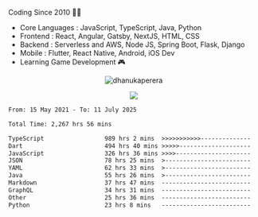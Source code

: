 

<!--
**dhanukaperera/dhanukaperera** is a ✨ _special_ ✨ repository because its `README.md` (this file) appears on your GitHub profile.

### Hi there 👋

Here are some ideas to get you started:

- 🔭 I’m currently working on ...
- 🌱 I’m currently learning ...
- 👯 I’m looking to collaborate on ...
- 🤔 I’m looking for help with ...
- 💬 Ask me about ...
- 📫 How to reach me: ...
- 😄 Pronouns: ...
- ⚡ Fun fact: ...




<p align="center">
<img alig src="https://github-profile-trophy.vercel.app/?username=dhanukaperera&margin-w=8&column=4&theme=darkhub&no-frame=true" alt="github trophies" />
</p>

<p align="center"><img src="https://github-readme-stats.vercel.app/api/top-langs/?username=dhanukaperera&layout=compact&hide=makefile&theme=prussian" alt="Most used languages" /></p>

<p align="center"><img src="https://github-readme-stats.vercel.app/api?username=dhanukaperera&show_icons=true&count_private=true&hide=issues,contribs&theme=prussian" alt="GitHub stats" /></p>

-->



Coding Since 2010 👨‍💻

* Core Languages : JavaScript, TypeScript, Java, Python
* Frontend : React, Angular, Gatsby, NextJS, HTML, CSS
* Backend : Serverless and AWS, Node JS, Spring Boot, Flask, Django 
* Mobile : Flutter, React Native, Android, iOS Dev
* Learning Game Development 🎮 


<p align="center"><img src="https://github-readme-streak-stats.herokuapp.com/?user=dhanukaperera&theme=prussian" alt="dhanukaperera" /></p>


<p align="center" ><a href="https://github.com/dhanukaperera/github-readme-stats"><img align="center" src="https://github-readme-stats.vercel.app/api/top-langs/?username=dhanukaperera&layout=compact&theme=prussian&hide_border=false&langs_count=10" /></a>
</p>


<!--START_SECTION:waka-->

```txt
From: 15 May 2021 - To: 11 July 2025

Total Time: 2,267 hrs 56 mins

TypeScript                 989 hrs 2 mins  >>>>>>>>>>>--------------   43.61 %
Dart                       494 hrs 40 mins >>>>>--------------------   21.81 %
JavaScript                 326 hrs 36 mins >>>>---------------------   14.40 %
JSON                       78 hrs 25 mins  >------------------------   03.46 %
YAML                       62 hrs 33 mins  >------------------------   02.76 %
Java                       55 hrs 26 mins  >------------------------   02.44 %
Markdown                   37 hrs 47 mins  -------------------------   01.67 %
GraphQL                    34 hrs 31 mins  -------------------------   01.52 %
Other                      25 hrs 36 mins  -------------------------   01.13 %
Python                     23 hrs 8 mins   -------------------------   01.02 %
```

<!--END_SECTION:waka-->
